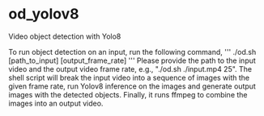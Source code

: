 # od_yolov8
Video object detection with Yolo8

To run object detection on an input, run the following command,
'''
./od.sh [path_to_input] [output_frame_rate]
'''
Please provide the path to the input video and the output video frame rate, e.g., "./od.sh ./input.mp4 25". The shell script will break the input video into a sequence of images with the given frame rate, run Yolov8 inference on the images and generate output images with the detected objects. Finally, it runs ffmpeg to combine the images into an output video. 